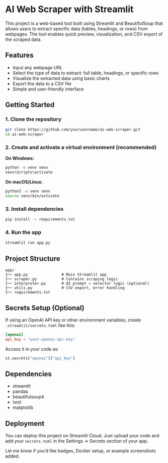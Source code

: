 # AI Web Scraper with Streamlit

This project is a web-based tool built using Streamlit and BeautifulSoup that allows users to extract specific data (tables, headings, or rows) from webpages. The tool enables quick preview, visualization, and CSV export of the scraped data.

## Features

- Input any webpage URL
- Select the type of data to extract: full table, headings, or specific rows
- Visualize the extracted data using basic charts
- Export the data to a CSV file
- Simple and user-friendly interface

## Getting Started

### 1. Clone the repository

```bash
git clone https://github.com/yourusername/ai-web-scraper.git
cd ai-web-scraper
````

### 2. Create and activate a virtual environment (recommended)

**On Windows:**

```bash
python -m venv venv
venv\Scripts\activate
```

**On macOS/Linux:**

```bash
python3 -m venv venv
source venv/bin/activate
```

### 3. Install dependencies

```bash
pip install -r requirements.txt
```

### 4. Run the app

```bash
streamlit run app.py
```

## Project Structure

```
app/
├── app.py               # Main Streamlit app
├── scraper.py           # Contains scraping logic
├── interpreter.py       # AI prompt → selector logic (optional)
├── utils.py             # CSV export, error handling
├── requirements.txt
```

## Secrets Setup (Optional)

If using an OpenAI API key or other environment variables, create `.streamlit/secrets.toml` like this:

```toml
[openai]
api_key = "your-openai-api-key"
```

Access it in your code as:

```python
st.secrets["openai"]["api_key"]
```

## Dependencies

* streamlit
* pandas
* beautifulsoup4
* lxml
* matplotlib

## Deployment

You can deploy this project on Streamlit Cloud. Just upload your code and add your `secrets.toml` in the Settings → Secrets section of your app.


Let me know if you’d like badges, Docker setup, or example screenshots added.
```
